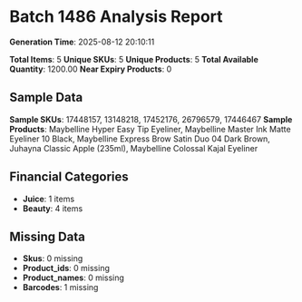 # Batch 1486 Analysis Report

**Generation Time**: 2025-08-12 20:10:11

**Total Items**: 5
**Unique SKUs**: 5
**Unique Products**: 5
**Total Available Quantity**: 1200.00
**Near Expiry Products**: 0

## Sample Data
**Sample SKUs**: 17448157, 13148218, 17452176, 26796579, 17446467
**Sample Products**: Maybelline Hyper Easy Tip Eyeliner, Maybelline Master Ink Matte Eyeliner 10 Black, Maybelline Express Brow Satin Duo 04 Dark Brown, Juhayna Classic Apple (235ml), Maybelline Colossal Kajal Eyeliner

## Financial Categories
- **Juice**: 1 items
- **Beauty**: 4 items

## Missing Data
- **Skus**: 0 missing
- **Product_ids**: 0 missing
- **Product_names**: 0 missing
- **Barcodes**: 1 missing
